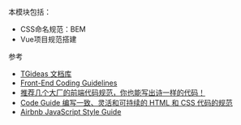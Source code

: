 本模块包括：

+ CSS命名规范：BEM
+ Vue项目规范搭建

参考

+ [TGideas 文档库](https://tgideas.qq.com/doc/index.html)
+ [Front-End Coding Guidelines](https://guide.aotu.io/index.html)
+ [推荐几个大厂的前端代码规范，你也能写出诗一样的代码！](https://github.com/FrontEndGitHub/FrontEndGitHub/issues/5)
+ [Code Guide 编写一致、灵活和可持续的 HTML 和 CSS 代码的规范](https://codeguide.bootcss.com/)
+ [Airbnb JavaScript Style Guide](https://github.com/airbnb/javascript)
